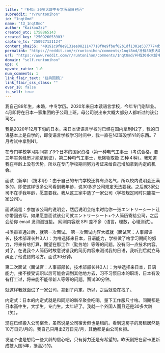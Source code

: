 ```yaml
---
title: "『补档』30多大龄中专学历润日经历"
subreddit: "r/runtonihon"
id: "1nqt8md"
name: "t3_1nqt8md"
author: "KaikouZzz"
created_utc: 1758865143
created_key: "250926053903"
capture_ts: "250927131124"
content_sha256: "49191c9f8e9131ee0821147718f0e9fbef02b1df1301e5377774d55e6e4f9bee"
permalink: "https://reddit.com/r/runtonihon/comments/1nqt8md/补档30多大龄中专学历润日经历/"
url: "https://www.reddit.com/r/runtonihon/comments/1nqt8md/补档30多大龄中专学历润日经历/"
domain: "self.runtonihon"
ups: 6
upvote_ratio: 1.0
num_comments: 1
link_flair_text: "经典回顾👀"
link_flair_css_class: ""
over_18: false
is_self: true
---
```


<div class="md">

我自己89年生，未婚，中专学历。2020年来日本读语言学校，今年专门刚毕业。4月即将在日本一家集团的子公司上班。母公司说出来大概大部分人都听过的该公司名。

我是2020年12月下旬的日本。来日本读语言学校时已经在国内拿到N2了，我的日语基本上是自学的，即使语言学校学习时间中，我一直在N2班没学N1的东西。7月考试中拿到N1。

在专门学校学习期间拿了3个日本的国家资格（第一种电气工事士（考试合格，要三年实务经历才能拿到证），第二种电气工事士，危険物取扱
乙种４种）。我知道我在年龄上没有优势，所以在专门学校期间努力考证来给自己增加拿到内定的机会。

面试（新卒）（技术职）：由于自己的专门学校还算有点名气，所以校内说明会还满多的。即使这样很多公司看到我年龄，说30多岁公司规定无法要我。之后就3家公司不在乎我年龄，愿意要我。我从这三家中选了一家公司（学校规定同时只能投一家公司）。

面试流程：参加该公司的说明会，然后说明会结束时给你一张エントリーシート让你带回去写，如果愿意面试该公司就エントリーシート+个人简历寄给公司，之后会给你
email 发网测链接。 网测内容跟 SPI 差不多（语言，理数，心理测试）。

书类审查通过后，就第一次面试。
第一次面试内容大概就（面试官：人事部课长，技术部课长共3人）：为啥选择来日本，日语能力，学校做了啥学习期间的努力，将来有啥打算，期望在那工作（勤务地）等等的问题。没有问一点技术内容。对了，在说我个人简历时故意说错我的简历内容来测试我的日语，我听到后就立马纠正了他说错的地方。面试30分钟。

第二次面试（面试官：人事部部长，技术部部长共3人）：为啥选择来日本，日语能力，接不接受调职以后可能会调到其他地方去，习不习惯日本的职场，日本有没有打工过，将来能不能带新人等等的问题。面试30分钟。

就这样我就面试了一家公司，拿到了内定。所以，之后就没在找了。

内定式：日本的内定式就是和同期的新卒聚会吃喝，量下工作服尺寸啥。同期都是日本高中生，大学生，专门生。太年轻了。我就一个外国人而且还是30多大龄（笑）。

现在已经搬入公司宿舍，虽然说是公司宿舍但也是租的。看到这房子的房租居然是10万日元/月的。我自己只用出2万日元/月，其他都是由公司负担。

发这个也是想给一些大龄的信心吧，只有努力还是有希望的。昨天刚把在留卡更新成技人国5年，挺高兴的。

</div>
